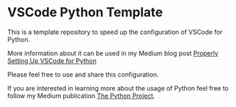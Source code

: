 # VSCode Python Template

This is a template repository to speed up the configuration of VSCode for Python.

More information about it can be used in my Medium blog post [Properly Setting Up VSCode for Python]()

Please feel free to use and share this configuration.

If you are interested in learning more about the usage of Python feel free to follow my Medium publication [The Python Project](https://medium.com/the-python-project).
